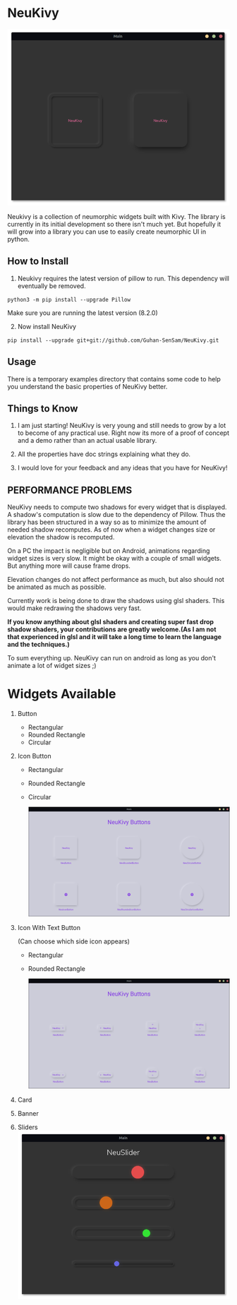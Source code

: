 # NeuKivy

![demo](https://github.com/Guhan-SenSam/NeuKivy/blob/main/images/demo.png)

Neukivy is a collection of neumorphic widgets built with Kivy. The library is currently in its initial development so there isn't much yet. But hopefully it will grow into a library you can use to easily create neumorphic UI in python.

## How to Install
1. Neukivy requires the latest version of pillow to run. This dependency will eventually be removed.
```
python3 -m pip install --upgrade Pillow
```
Make sure you are running the latest version (8.2.0)

2. Now install NeuKivy
```
pip install --upgrade git+git://github.com/Guhan-SenSam/NeuKivy.git
```

## Usage

There is a temporary examples directory that contains some code to help you understand the basic properties of NeuKivy better.

## Things to Know

1. I am just starting! NeuKivy is very young and still needs to grow by a lot to become of any practical use. Right now its more of a proof of concept and a demo rather than an actual usable library.

2. All the properties have doc strings explaining what they do.

3. I would love for your feedback and any ideas that you have for NeuKivy!

## PERFORMANCE PROBLEMS

NeuKivy needs to compute two shadows for every widget that is displayed. A shadow's computation is slow due to the dependency of Pillow. Thus the library has been structured in a way so as to minimize the amount of needed shadow recomputes. As of now when a widget changes size or elevation the shadow is recomputed.

On a PC the impact is negligible but on Android, animations regarding widget sizes is very slow. It might be okay with a couple of small widgets. But anything more will cause frame drops.

Elevation changes do not affect performance as much, but also should not be animated as much as possible.

Currently work is being done to draw the shadows using glsl shaders. This would make redrawing the shadows very fast.

**If you know anything about glsl shaders and creating super fast drop shadow shaders, your contributions are greatly welcome.(As I am not that experienced in glsl and it will take a long time to learn the language and the techniques.)**

To sum everything up. NeuKivy can run on android as long as you don't animate a lot of widget sizes ;)  

# Widgets Available
1. Button
    - Rectangular
    - Rounded Rectangle
    - Circular

2. Icon Button
    - Rectangular
    - Rounded Rectangle
    - Circular

      ![buttons1](https://github.com/Guhan-SenSam/NeuKivy/blob/main/images/buttons1.png)
3. Icon With Text Button

    (Can choose which side icon appears)
    - Rectangular
    - Rounded Rectangle
    
      ![buttons2](https://github.com/Guhan-SenSam/NeuKivy/blob/main/images/buttons2.png)

4. Card

5. Banner

6. Sliders
  ![sliders](https://github.com/Guhan-SenSam/NeuKivy/blob/main/images/slider.png)
